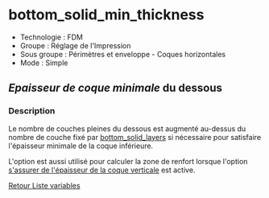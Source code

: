 # bottom_solid_min_thickness

* Technologie : FDM
* Groupe : Réglage de l'Impression
* Sous groupe : Périmètres et enveloppe - Coques horizontales
* Mode : Simple

## *Epaisseur de coque minimale* du dessous

### Description

Le nombre de couches pleines du dessous est augmenté au-dessus du nombre de couche fixé par [bottom_solid_layers](bottom_solid_layers.md) si nécessaire pour satisfaire l'épaisseur minimale de la coque inférieure.

L'option est aussi utilisé pour calculer la zone de renfort lorsque l'option [s'assurer de l'épaisseur de la coque verticale](ensure_vertical_shell_thickness.md) est active.


[Retour Liste variables](variable_list.md)